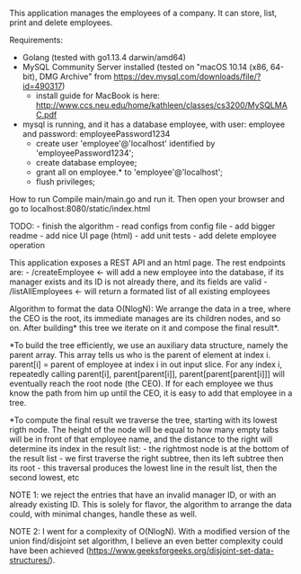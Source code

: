This application manages the employees of a company. It can store, list, print and delete employees.

Requirements:
- Golang (tested with go1.13.4 darwin/amd64)
- MySQL Community Server installed (tested on "macOS 10.14 (x86, 64-bit), DMG Archive" from https://dev.mysql.com/downloads/file/?id=490317)
    - install guide for MacBook is here: http://www.ccs.neu.edu/home/kathleen/classes/cs3200/MySQLMAC.pdf
- mysql is running, and it has a database employee, with user: employee and password: employeePassword1234
    - create user 'employee'@'localhost' identified by 'employeePassword1234';
    - create database employee;
    - grant all on employee.* to 'employee'@'localhost';
    - flush privileges;

How to run
Compile main/main.go and run it. Then open your browser and go to localhost:8080/static/index.html

TODO:
    - finish the algorithm
    - read configs from config file
    - add bigger readme
    - add nice UI page (html)
    - add unit tests
    - add delete employee operation

This application exposes a REST API and an html page. The rest endpoints are:
    - /createEmployee  <- will add a new employee into the database, if its manager
    exists and its ID is not already there, and its fields are valid
    - /listAllEmployees <- will return a formated list of all existing employees


Algorithm to format the data O(NlogN):
We arrange the data in a tree, where the CEO is the root, its immediate manages are its children nodes,
and so on. After building* this tree we iterate on it and compose the final result*.

*To build the tree efficiently, we use an auxiliary data structure, namely the parent array. This array
tells us who is the parent of element at index i. parent[i] = parent of employee at index i in out input slice. For any index i, repeatedly calling parent[i], parent[parent[i]], parent[parent[parent[i]]] will
eventually reach the root node (the CEO). If for each employee we thus know the path from him up until the CEO, it is easy to add that employee in a tree.

*To compute the final result we traverse the tree, starting with its lowest rigth node. The height of the
node will be equal to how many empty tabs will be in front of that employee name, and the distance to
the right will determine its index in the result list:
    - the rightmost node is at the bottom of the result list
    - we first traverse the right subtree, then its left subtree then its root
    - this traversal produces the lowest line in the result list, then the second lowest, etc



NOTE 1: we reject the entries that have an invalid manager ID, or with an already existing ID. 
This is solely for flavor, the algorithm to arrange the data could, with minimal changes, handle these as well.

NOTE 2: I went for a complexity of O(NlogN). With a modified version of the union find/disjoint set algorithm,
I believe an even better complexity could have been achieved (https://www.geeksforgeeks.org/disjoint-set-data-structures/).
